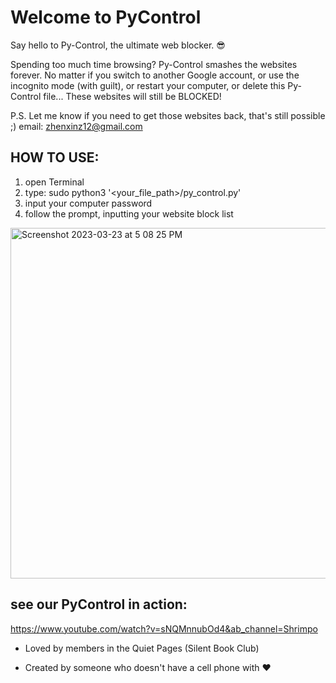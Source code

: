 # Welcome to PyControl

Say hello to Py-Control, the ultimate web blocker. 😎

Spending too much time browsing? Py-Control smashes the websites forever. No matter if you switch to another Google account, or use the incognito mode (with guilt), or restart your computer, or delete this Py-Control file... These websites will still be BLOCKED! 

P.S. Let me know if you need to get those websites back, that's still possible ;) email: zhenxinz12@gmail.com


## HOW TO USE:
1. open Terminal
2. type: sudo python3 '<your_file_path>/py_control.py' 
3. input your computer password
4. follow the prompt, inputting your website block list

<img width="561" alt="Screenshot 2023-03-23 at 5 08 25 PM" src="https://user-images.githubusercontent.com/44841991/227361991-32bcf434-d743-4832-971e-18ff50ef7a93.png">

## see our PyControl in action:

https://www.youtube.com/watch?v=sNQMnnubOd4&ab_channel=Shrimpo

- Loved by members in the Quiet Pages (Silent Book Club)

- Created by someone who doesn't have a cell phone with ❤️

